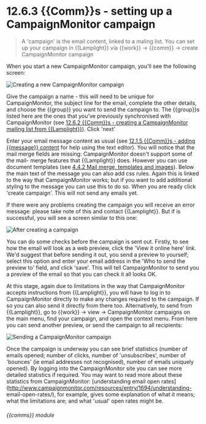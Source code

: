 # 12.6.3    {{Comm}}s - setting up a CampaignMonitor campaign

> A 'campaign' is the email content, linked to a maling list. You can set up your campaign in {{Lamplight}} via {{work}} -> {{comm}} -> create CampaignMonitor campaign 

When you start a new CampaignMonitor campaign, you'll see the following screen:

![Creating a new CampaignMonitor campaign]({{imgpath}}238a.png)

Give the campaign a name - this will need to be unique for CampaignMonitor, the subject line for the email, complete the other details, and choose the {{group}} you want to send the campaign to. The {{group}}s listed here are the ones that you've previously synchronised with CampaignMonitor (see [12.6.2  {{Comm}}s - creating a CampaignMonitor mailing list from {{Lamplight}}](/help/index/v/{{version}}/p/12.6.2)). Click 'next'

Enter your email message content as usual (see [12.1.5  {{Comm}}s - adding {{message}} content](/help/index/v/{{version}}/p/12.1.5) for help using the text editor). You will notice that the mail merge fields are missing: CampaignMonitor doesn't support some of the mail- merge features that {{Lamplight}} does. However you can use document templates (see [4.4.2  Mail merge, templates and images](/help/index/v/{{version}}/p/4.4.2)). Below the main text of the message you can also add css rules. Again this is linked to the way that CampaignMonitor works; but if you want to add additional styling to the message you can use this to do so. When you are ready click 'create campaign'. This will not send any emails yet.

If there were any problems creating the campaign you will receive an error message: please take note of this and contact {{Lamplight}}. But if is successful, you will see a screen similar to this one:

![After creating a campaign]({{imgpath}}238b.png)

You can do some checks before the campaign is sent out. Firstly, to see how the email will look as a web preview, click the 'View it online here' link. We'd suggest that before sending it out, you send a preview to yourself; select this option and enter your email address in the 'Who to send the preview to' field, and click 'save'. This will tell CampaignMonitor to send you a preview of the email so that you can check it all looks OK. 

At this stage, again due to limitations in the way that CampaignMonitor accepts instructions from {{Lamplight}}, you will have to log in to CampaignMonitor directly to make any changes required to the campaign. If so you can also send it directly from there too. Alternatively, to send from {{Lamplight}}, go to {{work}} -> view -> CampaignMonitor campaigns on the main menu, find your campaign, and open the context menu. From here you can send another preview, or send the campaign to all recipients:

![Sending a CampaignMonitor campaign]({{imgpath}}238c.png)

Once the campaign is underway you can see brief statistics (number of emails opened; number of clicks, number of 'unsubscribes', number of 'bounces' (ie email addresses not recognised), number of emails uniquely opened). By logging into the CampaignMonitor site you can see more detailed statistics if required. You may want to read more about these statistics from CampaignMonitor: [understanding email open rates](http://www.campaignmonitor.com/resources/entry/1694/understanding- email-open-rates/), for example, gives some explanation of what it means; what the limitations are; and what 'usual' open rates might be. 

###### {{comms}} module

